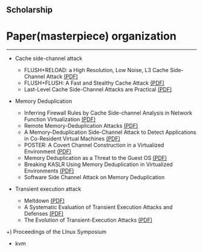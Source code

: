 ## Scholarship
# Paper(masterpiece) organization
----------
+ Cache side-channel attack
  + FLUSH+RELOAD: a High Resolution, Low Noise, L3 Cache Side-Channel Attack [(PDF)](https://www.usenix.org/system/files/conference/usenixsecurity14/sec14-paper-yarom.pdf)
  + FLUSH+FLUSH: A Fast and Stealthy Cache Attack [(PDF)](https://arxiv.org/pdf/1511.04594.pdf)
  + Last-Level Cache Side-Channel Attacks are Practical [(PDF)](https://ieeexplore.ieee.org/stamp/stamp.jsp?arnumber=7163050)

+ Memory Deduplication
  + Inferring Firewall Rules by Cache Side-channel Analysis in Network Function Virtualization [(PDF)](https://ieeexplore.ieee.org/stamp/stamp.jsp?arnumber=9155449)
  + Remote Memory-Deduplication Attacks [(PDF)](https://arxiv.org/pdf/2111.08553.pdf)
  + A Memory-Deduplication Side-Channel Attack to Detect Applications in Co-Resident Virtual Machines [(PDF)](https://dl.acm.org/doi/pdf/10.1145/3167132.3167151)
  + POSTER: A Covert Channel Construction in a Virtualized Environment [(PDF)](https://dl.acm.org/doi/pdf/10.1145/2382196.2382318)
  + Memory Deduplication as a Threat to the Guest OS [(PDF)](https://dl.acm.org/doi/pdf/10.1145/1972551.1972552)
  + Breaking KASLR Using Memory Deduplication in Virtualized Environments [(PDF)](https://www.mdpi.com/2079-9292/10/17/2174)
  + Software Side Channel Attack on Memory Deduplication

+ Transient execution attack
  + Meltdown [(PDF)](https://arxiv.org/pdf/1801.01207.pdf)
  + A Systematic Evaluation of Transient Execution Attacks and Defenses [(PDF)](https://www.usenix.org/system/files/sec19-canella.pdf)
  + The Evolution of Transient-Execution Attacks [(PDF)](https://dl.acm.org/doi/pdf/10.1145/3386263.3407583)

+) Proceedings of the LInux Symposium
  + kvm
